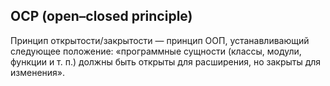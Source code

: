 ## OCP (open–closed principle)

Принцип открытости/закрытости — принцип ООП, устанавливающий следующее положение: «программные сущности (классы, модули,
функции и т. п.) должны быть открыты для расширения, но закрыты для изменения».